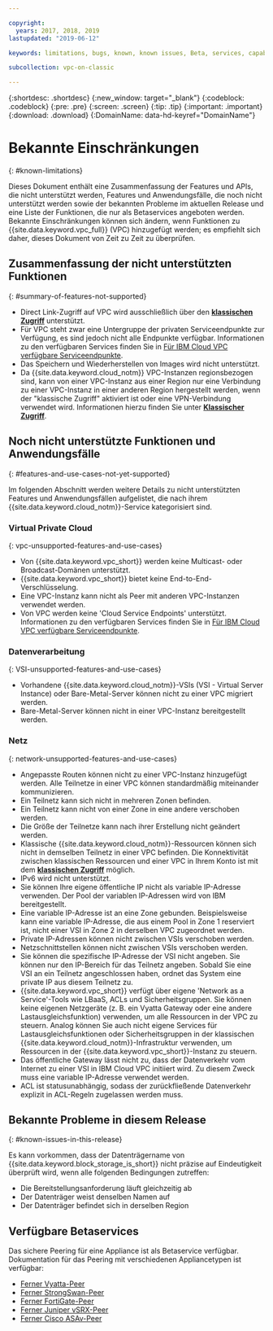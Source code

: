 ```yaml
---

copyright:
  years: 2017, 2018, 2019
lastupdated: "2019-06-12"

keywords: limitations, bugs, known, known issues, Beta, services, capabilities, use cases

subcollection: vpc-on-classic

---
```


{:shortdesc: .shortdesc}
{:new_window: target="_blank"}
{:codeblock: .codeblock}
{:pre: .pre}
{:screen: .screen}
{:tip: .tip}
{:important: .important}
{:download: .download}
{:DomainName: data-hd-keyref="DomainName"}

# Bekannte Einschränkungen
{: #known-limitations}

Dieses Dokument enthält eine Zusammenfassung der Features und APIs, die nicht unterstützt werden, Features und Anwendungsfälle, die noch nicht unterstützt werden sowie der bekannten Probleme im aktuellen Release und eine Liste der Funktionen, die nur als Betaservices angeboten werden. Bekannte Einschränkungen können sich ändern, wenn Funktionen zu {{site.data.keyword.vpc_full}} (VPC) hinzugefügt werden; es empfiehlt sich daher, dieses Dokument von Zeit zu Zeit zu überprüfen.

## Zusammenfassung der nicht unterstützten Funktionen
{: #summary-of-features-not-supported}

* Direct Link-Zugriff auf VPC wird ausschließlich über den [**klassischen Zugriff**](/docs/vpc-on-classic?topic=vpc-on-classic-setting-up-access-to-your-classic-infrastructure-from-vpc) unterstützt.
* Für VPC steht zwar eine Untergruppe der privaten Serviceendpunkte zur Verfügung, es sind jedoch nicht alle Endpunkte verfügbar. Informationen zu den verfügbaren Services finden Sie in [Für IBM Cloud VPC verfügbare Serviceendpunkte](/docs/vpc-on-classic?topic=vpc-on-classic-service-endpoints-available-for-ibm-cloud-vpc).
* Das Speichern und Wiederherstellen von Images wird nicht unterstützt.
* Da {{site.data.keyword.cloud_notm}} VPC-Instanzen regionsbezogen sind, kann von einer VPC-Instanz aus einer Region nur eine Verbindung zu einer VPC-Instanz in einer anderen Region hergestellt werden, wenn der "klassische Zugriff" aktiviert ist oder eine VPN-Verbindung verwendet wird. Informationen hierzu finden Sie unter [**Klassischer Zugriff**](/docs/vpc-on-classic?topic=vpc-on-classic-setting-up-access-to-your-classic-infrastructure-from-vpc).

## Noch nicht unterstützte Funktionen und Anwendungsfälle
{: #features-and-use-cases-not-yet-supported}

Im folgenden Abschnitt werden weitere Details zu nicht unterstützten Features und Anwendungsfällen aufgelistet, die nach ihrem {{site.data.keyword.cloud_notm}}-Service kategorisiert sind.

### Virtual Private Cloud
{: vpc-unsupported-features-and-use-cases}

* Von {{site.data.keyword.vpc_short}} werden keine Multicast- oder Broadcast-Domänen unterstützt.
* {{site.data.keyword.vpc_short}} bietet keine End-to-End-Verschlüsselung.
* Eine VPC-Instanz kann nicht als Peer mit anderen VPC-Instanzen verwendet werden.
* Von VPC werden keine 'Cloud Service Endpoints' unterstützt. Informationen zu den verfügbaren Services finden Sie in [Für IBM Cloud VPC verfügbare Serviceendpunkte](/docs/vpc-on-classic?topic=vpc-on-classic-service-endpoints-available-for-ibm-cloud-vpc).

### Datenverarbeitung
{: VSI-unsupported-features-and-use-cases}

* Vorhandene {{site.data.keyword.cloud_notm}}-VSIs (VSI - Virtual Server Instance) oder Bare-Metal-Server können nicht zu einer VPC migriert werden.
* Bare-Metal-Server können nicht in einer VPC-Instanz bereitgestellt werden.

### Netz
{: network-unsupported-features-and-use-cases}

* Angepasste Routen können nicht zu einer VPC-Instanz hinzugefügt werden. Alle Teilnetze in einer VPC können standardmäßig miteinander kommunizieren.
* Ein Teilnetz kann sich nicht in mehreren Zonen befinden.
* Ein Teilnetz kann nicht von einer Zone in eine andere verschoben werden.
* Die Größe der Teilnetze kann nach ihrer Erstellung nicht geändert werden.
* Klassische {{site.data.keyword.cloud_notm}}-Ressourcen können sich nicht in demselben Teilnetz in einer VPC befinden. Die Konnektivität zwischen klassischen Ressourcen und einer VPC in Ihrem Konto ist mit dem [**klassischen Zugriff**](/docs/vpc-on-classic?topic=vpc-on-classic-setting-up-access-to-your-classic-infrastructure-from-vpc) möglich.
* IPv6 wird nicht unterstützt.
* Sie können Ihre eigene öffentliche IP nicht als variable IP-Adresse verwenden. Der Pool der variablen IP-Adressen wird von IBM bereitgestellt.
* Eine variable IP-Adresse ist an eine Zone gebunden. Beispielsweise kann eine variable IP-Adresse, die aus einem Pool in Zone 1 reserviert ist, nicht einer VSI in Zone 2 in derselben VPC zugeordnet werden.
* Private IP-Adressen können nicht zwischen VSIs verschoben werden.
* Netzschnittstellen können nicht zwischen VSIs verschoben werden.
* Sie können die spezifische IP-Adresse der VSI nicht angeben. Sie können nur den IP-Bereich für das Teilnetz angeben. Sobald Sie eine VSI an ein Teilnetz angeschlossen haben, ordnet das System eine private IP aus diesem Teilnetz zu.
* {{site.data.keyword.vpc_short}} verfügt über eigene 'Network as a Service'-Tools wie LBaaS, ACLs und Sicherheitsgruppen. Sie können keine eigenen Netzgeräte (z. B. ein Vyatta Gateway oder eine andere Lastausgleichsfunktion) verwenden, um alle Ressourcen in der VPC zu steuern. Analog können Sie auch nicht eigene Services für Lastausgleichsfunktionen oder Sicherheitsgruppen in der klassischen {{site.data.keyword.cloud_notm}}-Infrastruktur verwenden, um Ressourcen in der {{site.data.keyword.vpc_short}}-Instanz zu steuern.
* Das öffentliche Gateway lässt nicht zu, dass der Datenverkehr vom Internet zu einer VSI in IBM Cloud VPC initiiert wird. Zu diesem Zweck muss eine variable IP-Adresse verwendet werden.
* ACL ist statusunabhängig, sodass der zurückfließende Datenverkehr explizit in ACL-Regeln zugelassen werden muss.

## Bekannte Probleme in diesem Release
{: #known-issues-in-this-release}

Es kann vorkommen, dass der Datenträgername von {{site.data.keyword.block_storage_is_short}} nicht präzise auf Eindeutigkeit überprüft wird, wenn alle folgenden Bedingungen zutreffen:

* Die Bereitstellungsanforderung läuft gleichzeitig ab
* Der Datenträger weist denselben Namen auf
* Der Datenträger befindet sich in derselben Region

## Verfügbare Betaservices

Das sichere Peering für eine Appliance ist als Betaservice verfügbar. Dokumentation für das Peering mit verschiedenen Appliancetypen ist verfügbar:

* [Ferner Vyatta-Peer](/docs/infrastructure/vpc-on-classic-network?topic=vpc-on-classic-network-creating-a-secure-connection-with-a-remote-vyatta-peer)
* [Ferner StrongSwan-Peer](/docs/infrastructure/vpc-on-classic-network?topic=vpc-on-classic-network-creating-a-secure-connection-with-a-remote-strongswan-peer)
* [Ferner FortiGate-Peer](/docs/infrastructure/vpc-on-classic-network?topic=vpc-on-classic-network-creating-a-secure-connection-with-a-remote-fortigate-peer)
* [Ferner Juniper vSRX-Peer](/docs/infrastructure/vpc-on-classic-network?topic=vpc-on-classic-network-creating-a-secure-connection-with-a-remote-juniper-vsrx-peer)
* [Ferner Cisco ASAv-Peer](/docs/infrastructure/vpc-on-classic-network?topic=vpc-on-classic-network-creating-a-secure-connection-with-a-remote-cisco-asav-peer)
